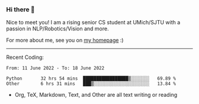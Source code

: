 ### Hi there 👋

Nice to meet you! I am a rising senior CS student at UMich/SJTU with a passion in NLP/Robotics/Vision and more. 

For more about me, see you on [my homepage](https://jiayipan.me) :)

---

Recent Coding:
<!--START_SECTION:waka-->

```text
From: 11 June 2022 - To: 18 June 2022

Python       32 hrs 54 mins  █████████████████▒░░░░░░░   69.89 %
Other        6 hrs 31 mins   ███▒░░░░░░░░░░░░░░░░░░░░░   13.84 %
```

<!--END_SECTION:waka-->
- Org, TeX, Markdown, Text, and Other are all text writing or reading
